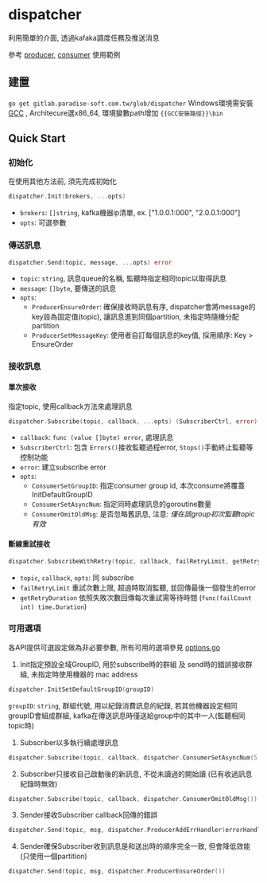 # dispatcher

利用簡單的介面, 透過kafaka調度任務及推送消息

參考 [producer](./examples/producer/main.go), [consumer](./examples/consumer/main.go) 使用範例

## 建置
`go get gitlab.paradise-soft.com.tw/glob/dispatcher`
Windows環境需安裝 [GCC](./build/mingw-w64-install.exe) , Architecure選x86_64, 環境變數path增加 `{{GCC安裝路徑}}\bin`

## Quick Start
### 初始化
在使用其他方法前, 須先完成初始化
```go
dispatcher.Init(brokers, ...opts)
```
- `brokers`: `[]string`, kafka機器ip清單, ex. ["1.0.0.1:000", "2.0.0.1:000"]
- `opts`: 可選參數

### 傳送訊息

```go
dispatcher.Send(topic, message, ...opts) error
```
- `topic`: `string`, 訊息queue的名稱, 監聽時指定相同topic以取得訊息
- `message`: `[]byte`, 要傳送的訊息
- `opts`:
  - `ProducerEnsureOrder`: 確保接收時訊息有序, dispatcher會將message的key設為固定值(topic), 讓訊息進到同個partition, 未指定時隨機分配partition
  - `ProducerSetMessageKey`: 使用者自訂每個訊息的key值, 採用順序: Key > EnsureOrder 

### 接收訊息

#### 單次接收
指定topic, 使用callback方法來處理訊息

```go
dispatcher.Subscribe(topic, callback, ...opts) (SubscriberCtrl, error)
```
- `callback`: `func (value []byte) error`, 處理訊息
- `SubscriberCtrl`: 包含 `Errors()`接收監聽過程error, `Stops()`手動終止監聽等控制功能
- `error`: 建立subscribe error
- `opts`:
  - `ConsumerSetGroupID`: 指定consumer group id, 本次consume將覆蓋InitDefaultGroupID
  - `ConsumerSetAsyncNum`: 指定同時處理訊息的goroutine數量
  - `ConsumerOmitOldMsg`: 是否忽略舊訊息, 注意: *僅在該group初次監聽topic有效*

#### 斷線重試接收
```go
dispatcher.SubscribeWithRetry(topic, callback, failRetryLimit, getRetryDuration, dispatcher.ConsumerSetAsyncNum(100))
```
- `topic`, `callback`, `opts`: 同 subscribe
- `failRetryLimit` 重試次數上限, 超過時取消監聽, 並回傳最後一個發生的error
- `getRetryDuration` 依照失敗次數回傳每次重試需等待時間 (`func(failCount int) time.Duration`)


### 可用選項

各API提供可選設定做為非必要參數, 所有可用的選項參見 [options.go](./options.go)

1. Init指定預設全域GroupID, 用於subscribe時的群組 及 send時的錯誤接收群組, 未指定時使用機器的 mac address
```go
dispatcher.InitSetDefaultGroupID(groupID)
```
`groupID`: `string`, 群組代號, 用以紀錄消費訊息的紀錄, 若其他機器設定相同groupID會組成群組, kafka在傳送訊息時僅送給group中的其中一人(監聽相同topic時)

1. Subscriber以多執行續處理訊息
```go
dispatcher.Subscribe(topic, callback, dispatcher.ConsumerSetAsyncNum(5))
```

2. Subscriber只接收自己啟動後的新訊息, 不從未讀過的開始讀 (已有收過訊息紀錄時無效)
```go
dispatcher.Subscribe(topic, callback, dispatcher.ConsumerOmitOldMsg())
``` 

3. Sender接收Subscriber callback回傳的錯誤
```go
dispatcher.Send(topic, msg, dispatcher.ProducerAddErrHandler(errorHandler))
```

4. Sender確保Subscriber收到訊息是和送出時的順序完全一致, 但會降低效能 (只使用一個partition)
```go
dispatcher.Send(topic, msg, dispatcher.ProducerEnsureOrder())
```

